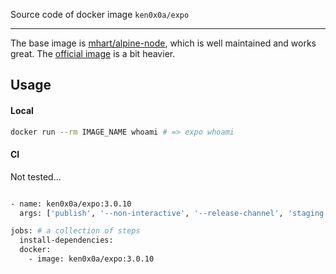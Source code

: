 
Source code of docker image `ken0x0a/expo`

---

The base image is [mhart/alpine-node](https://github.com/mhart/alpine-node), which is well maintained and works great.
The [official image](https://github.com/nodejs/docker-node) is a bit heavier.

## Usage

#### Local
```sh
docker run --rm IMAGE_NAME whoami # => expo whoami
```

#### CI

Not tested...

```sh

- name: ken0x0a/expo:3.0.10
  args: ['publish', '--non-interactive', '--release-channel', 'staging']

jobs: # a collection of steps
  install-dependencies:
  docker:
    - image: ken0x0a/expo:3.0.10
```
